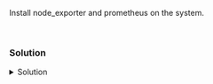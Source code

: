 Install node_exporter and prometheus on the system.

<br>

### Solution
<details>
<summary>Solution</summary>

Create the directory where we will install Node Exporter.

```plain
mkdir /opt/node_exporter
```{{exec}}

`cd` into that directory to set up the server.

```plain
cd /opt/node_exporter
```{{exec}}

Download and unpackage a current version of Node Exporter and move to the extracted folder.

```plain
wget https://github.com/prometheus/node_exporter/releases/download/v1.5.0/node_exporter-1.5.0.linux-amd64.tar.gz
tar xvfz node_exporter-*.*-amd64.tar.gz
cd node_exporter-*.*-amd64
```{{exec}}


```plain
cp /answers/node_exporter.service /etc/systemd/system/node_exporter.service
```{{exec}}


Review the service file so that you are confident it is going to properly start Node Exporter.

```plain
cat /etc/systemd/system/node_exporter.service
```{{exec}}

Now that you've checked everything reload the systemd configuration manager and start Node Exporter daemon.

```plain
systemctl daemon-reload
systemctl enable node_exporter.service --now
```{{exec}}

Verify that Node Exporter is running and exposing the proper port.

```plain
systemctl status node_exporter --no-pager
sleep 2
curl http://localhost:9100/metrics
```{{exec}}

What data can you see exposed? Don't worry if it's not well formatted for you to process, it's in the correct configuration for Prometheus to scrape.

Setup your server for Prometheus install

```plain
useradd prometheus
```{{exec}}

```plain
mkdir /var/lib/prometheus
```{{exec}}

Download and extract Prometheus and required tools.

```plain
wget https://github.com/prometheus/prometheus/releases/download/v2.42.0-rc.0/prometheus-2.42.0-rc.0.linux-amd64.tar.gz  -P /tmp
tar xvfz /tmp/prometheus-2.42.0-rc.0.linux-amd64.tar.gz -C /var/lib/prometheus/ --strip-components=1
cp /var/lib/prometheus/prometheus /usr/bin/prometheus
```{{exec}}

Change ownership of /var/lib/prometheus so that prometheus user can start the service

```plain
chown -R prometheus:prometheus /var/lib/prometheus/
```{{exec}}

Create a directory and copy over the configuration for prometheus

```plain
mkdir /etc/prometheus
cp /answers/prometheus.yml /etc/prometheus/prometheus.yml
```{{exec}}

View the file and look at the configuration

```plain
cat /etc/prometheus/prometheus.yml
```{{exec}}

Copy over the prometheus.service file so that systemd can control and start prometheus

```plain
cp /answers/prometheus.service /etc/systemd/system/prometheus.service
```{{exec}}

View the file and look at the configuration

```plain
cat /etc/systemd/system/prometheus.service
```{{exec}}

Start the Prometheus Service

```plain
systemctl daemon-reload
systemctl start prometheus
```{{exec}}

Verify that Prometheus is working

```plain
systemctl status prometheus.service --no-pager
ps -ef | grep [p]rometheus
```{{exec}}

You can also access prometheus via this link:

{{TRAFFIC_HOST1_9090}}

</details>